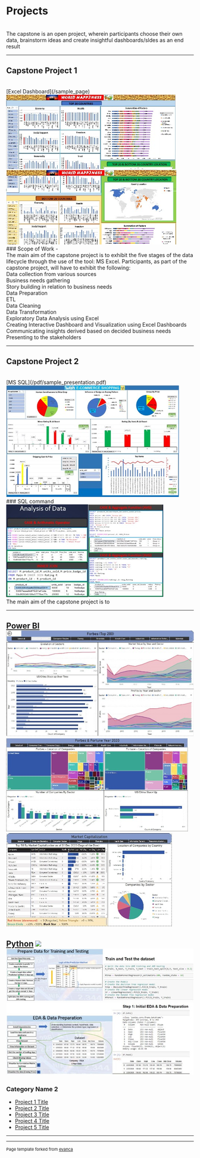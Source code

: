 # Projects
<br>
The capstone is an open project, wherein participants choose their own data, brainstorm ideas and create insightful dashboards/sldes as an end result

---
## Capstone Project 1
<br>
[Excel Dashboard](/sample_page)
<img src="images/Capstone1_worldhappy.jpg?raw=true"/>
<br>
<img src="images/Capstone1_worldhappy2.jpg?raw=true"/>
<br>
### Scope of Work -
<br>
The main aim of the capstone project is to exhibit the five stages of the data lifecycle through the use of the tool: MS Excel. Participants, as part of the capstone project, will have to exhibit the following:
<br>
Data collection from various sources
<br>
Business needs gathering
<br>
Story building in relation to business needs
<br>
Data Preparation
<br>
ETL
<br>
Data Cleaning
<br>
Data Transformation
<br>
Exploratory Data Analysis using Excel
<br>
Creating Interactive Dashboard and Visualization using Excel Dashboards
<br>
Communicating insights derived based on decided business needs
<br>
Presenting to the stakeholders

---
## Capstone Project 2
<br>
[MS SQL](/pdf/sample_presentation.pdf)
<img src="images/Capstone2 - Wish.jpg?raw=true"/>
<br>
### SQL command
<img src="images/Capstone2 - SQL_1.jpg?raw=true"/>
<br>
The main aim of the capstone project is to







---
[Power BI](http://example.com/)
<img src="images/Capstone3_PowerBI_Forbes.jpg?raw=true"/>
<br>
<img src="images/Capstone3_PowerBI_Forbes_Fortune.jpg?raw=true"/>
<br>
<img src="images/Capstone3_PowerBI_Market_Cap.jpg?raw=true"/>
<br>
---

[Python](http://example.com/)
<img src="images/Capstone_Visualization.jpg?raw=true"/>
<br>
<img src="images/Capstone4_Python_Train.jpg?raw=true"/>
<br>
<img src="images/Capstone4_Python_EDA.jpg?raw=true"/>
<br>
----

### Category Name 2

- [Project 1 Title](http://example.com/)
- [Project 2 Title](http://example.com/)
- [Project 3 Title](http://example.com/)
- [Project 4 Title](http://example.com/)
- [Project 5 Title](http://example.com/)

---




---
<p style="font-size:11px">Page template forked from <a href="https://github.com/evanca/quick-portfolio">evanca</a></p>
<!-- Remove above link if you don't want to attibute -->
